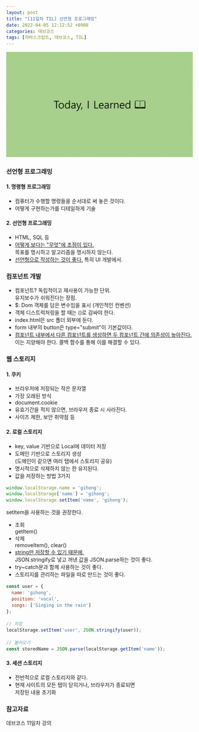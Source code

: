 ```yaml
---
layout: post
title: "[11일차 TIL] 선언형 프로그래밍"
date: 2022-04-05 12:12:52 +0900
categories: 데브코스
tags: [자바스크립트, 데브코스, TIL]
---
```


<img src="https://github.com/gitul0515/gitul0515.github.io/blob/main/_posts/image/TIL.png?raw=true" alt="TIL 이미지">
  
### 선언형 프로그래밍  
#### 1. 명령형 프로그래밍  
* 컴퓨터가 수행할 명령들을 순서대로 써 놓은 것이다.   
* 어떻게 구현하는가를 디테일하게 기술  

#### 2. 선언형 프로그래밍  
* HTML, SQL 등  
* <u>어떻게 보다는 "무엇"에 초점이 있다.</u>  
  목표를 명시하고 알고리즘을 명시하지 않는다.  
* <u>선언형으로 작성하는 것이 좋다.</u> 특히 UI 개발에서.  

### 컴포넌트 개발 
* 컴포넌트? 독립적이고 재사용이 가능한 단위.   
  유지보수가 쉬워진다는 장점.   
* $: Dom 객체를 담은 변수임을 표시 (개인적인 컨벤션)  
* 객체 디스트럭처링을 할 때는 ()로 감싸야 한다.   
* index.html은 src 폴더 외부에 둔다.   
* form 내부의 button은 type="submit"이 기본값이다.   
* <u>컴포넌트 내부에서 다른 컴포넌트를 생성하면 두 컴포넌트 간에 의존성이 높아진다.</u>  
  이는 지양해야 한다. 
  콜백 함수를 통해 이를 해결할 수 있다.   
 
### 웹 스토리지  
#### 1. 쿠키  
  * 브라우저에 저장되는 작은 문자열  
  * 가장 오래된 방식  
  * document.cookie  
  * 유효기간을 적지 않으면, 브라우저 종료 시 사라진다.   
  * 사이즈 제한, 보안 취약점 등  

#### 2. 로컬 스토리지  
  * key, value 기반으로 Local에 데이터 저장   
  * 도메인 기반으로 스토리지 생성  
    (도메인이 같으면 여러 탭에서 스토리지 공유)  
  * 명시적으로 삭제하지 않는 한 유지된다.  
  * 값을 저장하는 방법 3가지  
    
```Javascript
window.localStorage.name = 'gihong';
window.localStorage['name'] = 'gihong';
window.localStorage.setItem('name', 'gihong');
```
setItem을 사용하는 것을 권장한다.  

  * 조회   
    getItem()   
  * 삭제   
    removeItem(), clear()  
  * <u>string만 저장할 수 있기 때문에,</u>   
    JSON.stringify로 넣고 꺼낸 값을 JSON.parse하는 것이 좋다.   
  * try~catch문과 함께 사용하는 것이 좋다.   
  * 스토리지를 관리하는 파일을 따로 만드는 것이 좋다.   

```Javascript
const user = {
  name: 'gihong',
  position: 'vocal',
  songs: ['Singing in the rain']
};

// 저장
localStorage.setItem('user', JSON.stringify(user));

// 불러오기
const storedName = JSON.parse(localStorage.getItem('name'));
```

#### 3. 세션 스토리지  
* 전반적으로 로컬 스토리지와 같다.   
* 현재 사이트의 모든 탭이 닫히거나, 브라우저가 종료되면  
  저장된 내용 초기화  

### 참고자료
데브코스 11일차 강의   
